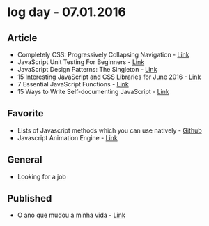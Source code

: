 # log day - 07.01.2016

## Article 

- Completely CSS: Progressively Collapsing Navigation - [Link](https://kyusuf.com/post/completely-css-progressively-collapsing-navigation)
- JavaScript Unit Testing For Beginners - [Link](http://designmodo.com/test-javascript-unit/)
- JavaScript Design Patterns: The Singleton - [Link](https://www.sitepoint.com/javascript-design-patterns-singleton/)
- 15 Interesting JavaScript and CSS Libraries for June 2016 - [Link](http://tutorialzine.com/2016/06/15-interesting-javascript-and-css-libraries-for-june-2016/)
- 7 Essential JavaScript Functions - [Link](https://davidwalsh.name/essential-javascript-functions)
- 15 Ways to Write Self-documenting JavaScript - [Link](https://www.sitepoint.com/self-documenting-javascript/)


## Favorite

- Lists of Javascript methods which you can use natively - [Github](https://github.com/cht8687/You-Dont-Need-Lodash-Underscore)
- Javascript Animation Engine - [Link](https://github.com/juliangarnier/anime)


## General 

- Looking for a job


## Published

- O ano que mudou a minha vida - [Link](http://hemersonvianna.com/articles/personal/o-ano-que-mudou-a-minha-vida/)
